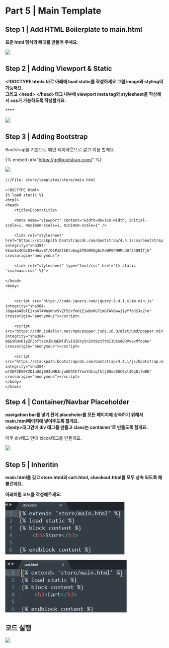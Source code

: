 # Part 5 \| Main Template

## **Step 1 \| Add HTML Boilerplate to main.html**

**표준 html 형식의 뼈대를 만들어 주세요.** 

 [![](https://stepswithcode.s3-us-west-2.amazonaws.com/m1-prt5/2+blank-html.png)](https://stepswithcode.s3-us-west-2.amazonaws.com/m1-prt5/2+blank-html.png)

## **Step 2 \| Adding Viewport & Static**

**&lt;!DOCTYPE html&gt; 바로 아래에 load static를 작성하세요 그럼 image와 styling이 가능해요.   
그리고 &lt;head&gt; &lt;/head&gt;태그 내부에 viewport meta tag와 stylesheet을 작성해서 css가 가능하도록 작성할게요.**

\*\*\*\*

![](https://stepswithcode.s3-us-west-2.amazonaws.com/m1-prt5/3+template-1.png)

## **Step 3 \| Adding Bootstrap**

Bootstrap을 기본으로 메인 레이아웃으로 깔고 이용 할게요. 

{% embed url="https://getbootstrap.com/" %}



![](https://stepswithcode.s3-us-west-2.amazonaws.com/m1-prt5/4+nootstrap-links.png)

```text
///File: store/templates/store/main.html

<!DOCTYPE html>
{% load static %}
<html>
<head>
	<title>Ecom</title>

	<meta name="viewport" content="width=device-width, initial-scale=1, maximum-scale=1, minimum-scale=1" />

	<link rel="stylesheet" href="https://stackpath.bootstrapcdn.com/bootstrap/4.4.1/css/bootstrap.min.css" integrity="sha384-Vkoo8x4CGsO3+Hhxv8T/Q5PaXtkKtu6ug5TOeNV6gBiFeWPGFN9MuhOf23Q9Ifjh" crossorigin="anonymous">

	<link rel="stylesheet" type="text/css" href="{% static 'css/main.css' %}">

</head>
<body>


	<script src="https://code.jquery.com/jquery-3.4.1.slim.min.js" integrity="sha384-J6qa4849blE2+poT4WnyKhv5vZF5SrPo0iEjwBvKU7imGFAV0wwj1yYfoRSJoZ+n" crossorigin="anonymous"></script>

	<script src="https://cdn.jsdelivr.net/npm/popper.js@1.16.0/dist/umd/popper.min.js" integrity="sha384-Q6E9RHvbIyZFJoft+2mJbHaEWldlvI9IOYy5n3zV9zzTtmI3UksdQRVvoxMfooAo" crossorigin="anonymous"></script>

	<script src="https://stackpath.bootstrapcdn.com/bootstrap/4.4.1/js/bootstrap.min.js" integrity="sha384-wfSDF2E50Y2D1uUdj0O3uMBJnjuUD4Ih7YwaYd1iqfktj0Uod8GCExl3Og8ifwB6" crossorigin="anonymous"></script>
</body>
</html>
```

## **Step 4 \| Container/Navbar Placeholder**

**navigation bar를 넣기 전에 placeholer를 모든 페이지에 상속하기 위해서 main.html페이지에 넣어주도록 할게요.  
&lt;body&gt;태그안에 div 태그를 만들고 class는 container'로 만들도록 할게요.** 

이후 div태그 안에 blcok태그를 만들게요. 

 [![](https://stepswithcode.s3-us-west-2.amazonaws.com/m1-prt5/5+main-block-tag.png)](https://stepswithcode.s3-us-west-2.amazonaws.com/m1-prt5/5+main-block-tag.png)

## **Step 5 \| Inheritin**

**main.html를 갖고 store.html과 cart.html, checkout.html를 모두 상속 되도록 해볼건데요.** 

**아래처럼 코드를 작성해주세요.**

![](../../../../.gitbook/assets/image%20%28406%29.png)

![](../../../../.gitbook/assets/image%20%28398%29.png)

## 코드 실행

 [![](https://stepswithcode.s3-us-west-2.amazonaws.com/m1-prt5/9+template-demo.png)](https://stepswithcode.s3-us-west-2.amazonaws.com/m1-prt5/9+template-demo.png)

